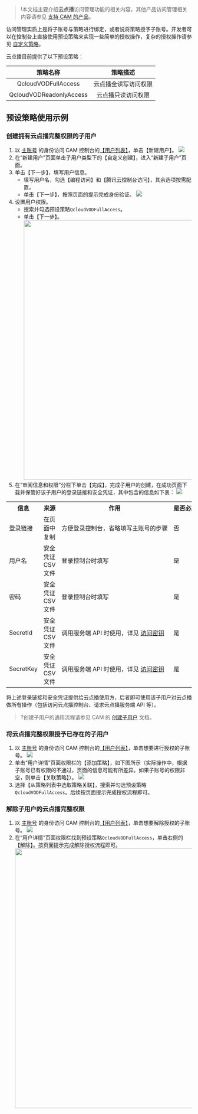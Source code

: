 >!本文档主要介绍**云点播**访问管理功能的相关内容，其他产品访问管理相关内容请参见 [支持 CAM 的产品](https://cloud.tencent.com/document/product/598/10588)。

访问管理实质上是将子账号与策略进行绑定，或者说将策略授予子账号。开发者可以在控制台上直接使用预设策略来实现一些简单的授权操作，复杂的授权操作请参见 [自定义策略](https://cloud.tencent.com/document/product/266/39339)。

云点播目前提供了以下预设策略：

|        策略名称         |       策略描述       |
| :---------------------: | :------------------: |
|   QcloudVODFullAccess   | 云点播全读写访问权限 |
| QcloudVODReadonlyAccess |  云点播只读访问权限  |

## 预设策略使用示例


### 创建拥有云点播完整权限的子用户

1. 以 [主账号](https://cloud.tencent.com/document/product/598/13665) 的身份访问 CAM 控制台的[【用户列表】](https://console.cloud.tencent.com/cam)，单击【新建用户】。
   ![](https://main.qcloudimg.com/raw/1a069f052f6256ee997f600e0d28ad9d.png)
2. 在“新建用户”页面单击子用户类型下的【自定义创建】，进入“新建子用户”页面。
3. 单击【下一步】，填写用户信息。
   - 填写用户名，勾选【编程访问】和【腾讯云控制台访问】，其余选项按需配置。
   - 单击【下一步】，按照页面的提示完成身份验证。
     ![](https://main.qcloudimg.com/raw/da19f2f16ac2c776448d3ca3fe87376e.png)
4. 设置用户权限。
   - 搜索并勾选预设策略`QcloudVODFullAccess`。
   - 单击【下一步】。
		<img src="https://main.qcloudimg.com/raw/eb4b8d164c63e22c71eee3d4b2162c83.png" width="704">
5. 在“审阅信息和权限”分栏下单击【完成】，完成子用户的创建，在成功页面下载并保管好该子用户的登录链接和安全凭证，其中包含的信息如下表：
   ![](https://main.qcloudimg.com/raw/9026555928c6ebe755b5c3921e9a7668.png)
<table>
     <tr>
         <th nowrap="nowrap">信息</th>  
         <th nowrap="nowrap">来源</th>  
         <th nowrap="nowrap">作用</th>  
         <th nowrap="nowrap">是否必须保存</th>  
     </tr>
	 <tr>      
         <td>登录链接</td>   
	     <td>在页面中复制</td>   
	     <td nowrap="nowrap">方便登录控制台，省略填写主账号的步骤</td>   
	     <td>否</td>
     </tr> 
	 <tr>      
         <td nowrap="nowrap">用户名 </td>   
	     <td>安全凭证 CSV 文件</td>   
	     <td>登录控制台时填写</td>   
	     <td>是</td>
     </tr> 
	 <tr>      
         <td>密码</td>   
	     <td>安全凭证 CSV 文件 </td>   
	     <td >登录控制台时填写</td>   
	     <td >是</td>
     </tr> 
		  <tr>      
         <td>SecretId</td>   
	     <td>安全凭证 CSV 文件</td>   
	     <td >调用服务端 API 时使用，详见 <a href="https://cloud.tencent.com/document/product/598/37140">访问密钥</a></td>   
	     <td >是</td>
     </tr> 
	     <tr>      
         <td>SecretKey</td>   
	     <td>安全凭证 CSV 文件</td>   
	     <td >调用服务端 API 时使用，详见 <a href="https://cloud.tencent.com/document/product/598/37140">访问密钥</td>   
	     <td >是</td>
     </tr> 
</table>

将上述登录链接和安全凭证提供给云点播使用方，后者即可使用该子用户对云点播做所有操作（包括访问云点播控制台、请求云点播服务端 API 等）。
>?创建子用户的通用流程请参见 CAM 的 [创建子用户](/document/product/598/13674) 文档。

### [](id:p2)将云点播完整权限授予已存在的子用户

1. 以 [主账号](/document/product/598/13665) 的身份访问 CAM 控制台的[【用户列表】](https://console.cloud.tencent.com/cam)，单击想要进行授权的子账号。
   ![](https://main.qcloudimg.com/raw/d4e14d166031830c96c8af62e8ba7580.png)
2. 单击“用户详情”页面权限栏的【添加策略】，如下图所示（实际操作中，根据子账号已有权限的不通过，页面的信息可能有所差异。如果子账号的权限非空，则单击【关联策略】）。
   ![](https://main.qcloudimg.com/raw/03601abde3da997fcbcbdb0832f97ae9.png)
3. 选择【从策略列表中选取策略关联】，搜索并勾选预设策略`QcloudVODFullAccess`。后续按页面提示完成授权流程即可。

### 解除子用户的云点播完整权限

1. 以 [主账号](/document/product/598/13665) 的身份访问 CAM 控制台的[【用户列表】](https://console.cloud.tencent.com/cam)，单击想要解除授权的子账号。
   ![](https://main.qcloudimg.com/raw/b1aa046a9683d823bfd2a981af6eaf98.png)
2. 在“用户详情”页面权限栏找到预设策略`QcloudVODFullAccess`，单击右侧的【解除】。按页面提示完成解除授权流程即可。
   <img src="https://main.qcloudimg.com/raw/d8275e7b4d6ae7ebcd9d0f9c729b7aff.png" width="704">
   
   

